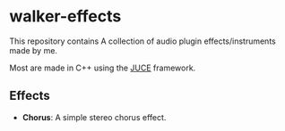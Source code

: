 # walker-effects
This repository contains A collection of audio plugin effects/instruments 
made by me.

Most are made in C++ using the [JUCE](https://juce.com/) framework.

## Effects
- **Chorus**: A simple stereo chorus effect.
